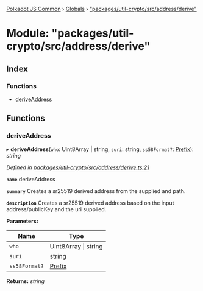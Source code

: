 [Polkadot JS Common](../README.md) › [Globals](../globals.md) › ["packages/util-crypto/src/address/derive"](_packages_util_crypto_src_address_derive_.md)

# Module: "packages/util-crypto/src/address/derive"

## Index

### Functions

* [deriveAddress](_packages_util_crypto_src_address_derive_.md#deriveaddress)

## Functions

###  deriveAddress

▸ **deriveAddress**(`who`: Uint8Array | string, `suri`: string, `ss58Format?`: [Prefix](_packages_util_crypto_src_address_types_.md#prefix)): *string*

*Defined in [packages/util-crypto/src/address/derive.ts:21](https://github.com/polkadot-js/common/blob/e5dd55e4/packages/util-crypto/src/address/derive.ts#L21)*

**`name`** deriveAddress

**`summary`** Creates a sr25519 derived address from the supplied and path.

**`description`** 
Creates a sr25519 derived address based on the input address/publicKey and the uri supplied.

**Parameters:**

Name | Type |
------ | ------ |
`who` | Uint8Array &#124; string |
`suri` | string |
`ss58Format?` | [Prefix](_packages_util_crypto_src_address_types_.md#prefix) |

**Returns:** *string*
